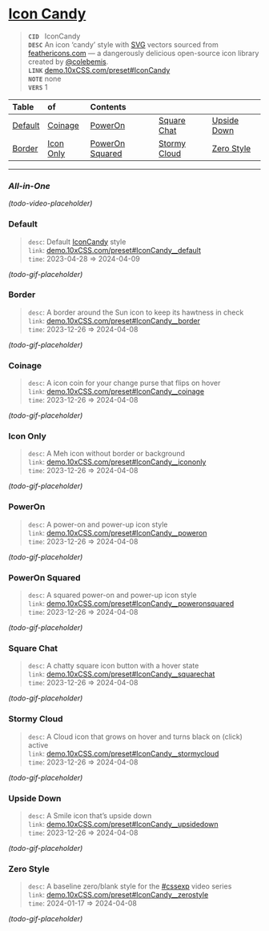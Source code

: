 
# [Icon Candy](https://demo.10xCSS.com/preset#IconCandy)

> __`CID `__  IconCandy <br/>
> __`DESC`__  An icon ‘candy’ style with [SVG](https://developer.mozilla.org/en-US/docs/Web/SVG) vectors sourced from [feathericons.com](https://feathericons.com) — a dangerously delicious open-source icon library created by [@colebemis](https://twitter.com/colebemis). <br/>
> __`LINK`__  [demo.10xCSS.com/preset#IconCandy](https://demo.10xCSS.com/preset#IconCandy) <br/>
> __`NOTE`__  none <br/>
> __`VERS`__  1 <br/>


|Table                              |of                                 |Contents                           |                                   |                                   |
|:----------------------------------|:----------------------------------|:----------------------------------|:----------------------------------|:----------------------------------|
|[Default](#default)                |[Coinage](#coinage)                |[PowerOn](#poweron)                |[Square Chat](#square-chat)        |[Upside Down](#upside-down)        |
|[Border](#border)                  |[Icon Only](#icon-only)            |[PowerOn Squared](#poweron-squared)|[Stormy Cloud](#stormy-cloud)      |[Zero Style](#zero-style)          |
---

### _All-in-One_
_(todo-video-placeholder)_




### Default
> `desc`: Default [IconCandy](https://10xCSS.com/dashboard/presets?cid=IconCandy&uid=IconCandy__default) style <br/>
> `link`: [demo.10xCSS.com/preset#IconCandy__default](https://demo.10xCSS.com/dashboard/presets?cid=IconCandy&uid=IconCandy__default) <br/>
> `time`: 2023-04-28 ⇒ 2024-04-09 <br/>

_(todo-gif-placeholder)_


### Border
> `desc`: A border around the Sun icon to keep its hawtness in check <br/>
> `link`: [demo.10xCSS.com/preset#IconCandy__border](https://demo.10xCSS.com/dashboard/presets?cid=IconCandy&uid=IconCandy__border) <br/>
> `time`: 2023-12-26 ⇒ 2024-04-08 <br/>

_(todo-gif-placeholder)_


### Coinage
> `desc`: A icon coin for your change purse that flips on hover <br/>
> `link`: [demo.10xCSS.com/preset#IconCandy__coinage](https://demo.10xCSS.com/dashboard/presets?cid=IconCandy&uid=IconCandy__coinage) <br/>
> `time`: 2023-12-26 ⇒ 2024-04-08 <br/>

_(todo-gif-placeholder)_


### Icon Only
> `desc`: A Meh icon without border or background <br/>
> `link`: [demo.10xCSS.com/preset#IconCandy__icononly](https://demo.10xCSS.com/dashboard/presets?cid=IconCandy&uid=IconCandy__icononly) <br/>
> `time`: 2023-12-26 ⇒ 2024-04-08 <br/>

_(todo-gif-placeholder)_


### PowerOn
> `desc`: A power-on and power-up icon style <br/>
> `link`: [demo.10xCSS.com/preset#IconCandy__poweron](https://demo.10xCSS.com/dashboard/presets?cid=IconCandy&uid=IconCandy__poweron) <br/>
> `time`: 2023-12-26 ⇒ 2024-04-08 <br/>

_(todo-gif-placeholder)_


### PowerOn Squared
> `desc`: A squared power-on and power-up icon style <br/>
> `link`: [demo.10xCSS.com/preset#IconCandy__poweronsquared](https://demo.10xCSS.com/dashboard/presets?cid=IconCandy&uid=IconCandy__poweronsquared) <br/>
> `time`: 2023-12-26 ⇒ 2024-04-08 <br/>

_(todo-gif-placeholder)_


### Square Chat
> `desc`: A chatty square icon button with a hover state <br/>
> `link`: [demo.10xCSS.com/preset#IconCandy__squarechat](https://demo.10xCSS.com/dashboard/presets?cid=IconCandy&uid=IconCandy__squarechat) <br/>
> `time`: 2023-12-26 ⇒ 2024-04-08 <br/>

_(todo-gif-placeholder)_


### Stormy Cloud
> `desc`: A Cloud icon that grows on hover and turns black on (click) active <br/>
> `link`: [demo.10xCSS.com/preset#IconCandy__stormycloud](https://demo.10xCSS.com/dashboard/presets?cid=IconCandy&uid=IconCandy__stormycloud) <br/>
> `time`: 2023-12-26 ⇒ 2024-04-08 <br/>

_(todo-gif-placeholder)_


### Upside Down
> `desc`: A Smile icon that’s upside down <br/>
> `link`: [demo.10xCSS.com/preset#IconCandy__upsidedown](https://demo.10xCSS.com/dashboard/presets?cid=IconCandy&uid=IconCandy__upsidedown) <br/>
> `time`: 2023-12-26 ⇒ 2024-04-08 <br/>

_(todo-gif-placeholder)_


### Zero Style
> `desc`: A baseline zero/blank style for the [#cssexp](https://www.youtube.com/playlist?list=PLjzn_iVJxcJgGSQSA5uhD3PCHObCQLOpG) video series <br/>
> `link`: [demo.10xCSS.com/preset#IconCandy__zerostyle](https://demo.10xCSS.com/dashboard/presets?cid=IconCandy&uid=IconCandy__zerostyle) <br/>
> `time`: 2024-01-17 ⇒ 2024-04-08 <br/>

_(todo-gif-placeholder)_
